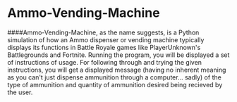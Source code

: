 # Ammo-Vending-Machine
####Ammo-Vending-Machine, as the name suggests, is a Python simulation of how an Ammo dispenser or vending machine typically displays its functions in Battle Royale games like PlayerUnknown's Battlegrounds and Fortnite. Running the program, you will be displayed a set of instructions of usage. For following through and trying the given instructions, you will get a displayed message (having no inherent meaning as you can't just dispense ammunition through a computer... sadly) of the type of ammunition and quantity of ammunition desired being recieved by the user.
